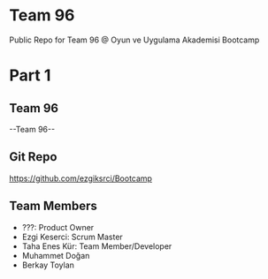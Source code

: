# **Team 96**

Public Repo for Team 96 @ Oyun ve Uygulama Akademisi Bootcamp

# Part 1

## Team 96

--Team 96--

## Git Repo

<https://github.com/ezgiksrci/Bootcamp>

## Team Members

- ???: Product Owner
- Ezgi Keserci: Scrum Master
- Taha Enes Kür: Team Member/Developer
- Muhammet Doğan
- Berkay Toylan
